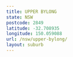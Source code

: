 ```yaml
---
title: UPPER BYLONG
state: NSW
postcode: 2849
latitude: -32.708935
longitude: 150.059088
url: /nsw/upper-bylong/
layout: suburb
---
```

